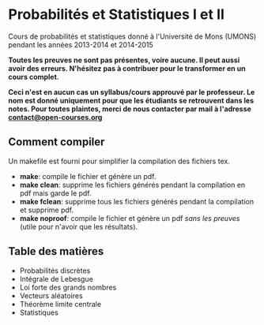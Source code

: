# Probabilités et Statistiques I et II

Cours de probabilités et statistiques donné à l'Université de Mons (UMONS) pendant les années 2013-2014 et 2014-2015

**Toutes les preuves ne sont pas présentes, voire aucune. Il peut aussi avoir
des erreurs. N'hésitez pas à contribuer pour le transformer en un cours
complet.**

**Ceci n'est en aucun cas un syllabus/cours approuvé par le professeur. Le nom est donné
uniquement pour que les étudiants se retrouvent dans les notes. Pour toutes
plaintes, merci de nous contacter par mail à l'adresse contact@open-courses.org**

## Comment compiler

Un makefile est fourni pour simplifier la compilation des fichiers tex.

* **make**: compile le fichier et génère un pdf.
* **make clean**: supprime les fichiers générés pendant la compilation en pdf
  mais garde le pdf.
* **make fclean**: supprime tous les fichiers générés pendant la compilation et
  supprime pdf.
* **make noproof**: compile le fichier et génère un pdf *sans les preuves*
  (utile pour n'avoir que les résultats).

## Table des matières

* Probabilités discrètes
* Intégrale de Lebesgue
* Loi forte des grands nombres
* Vecteurs aléatoires
* Théorème limite centrale
* Statistiques
